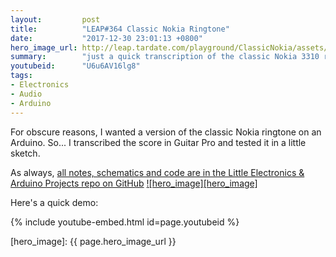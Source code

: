 ```yaml
---
layout:         post
title:          "LEAP#364 Classic Nokia Ringtone"
date:           "2017-12-30 23:01:13 +0800"
hero_image_url: http://leap.tardate.com/playground/ClassicNokia/assets/ClassicNokia_build.jpg
summary:        "just a quick transcription of the classic Nokia 3310 ringtone for Arduino"
youtubeid:      "U6u6AV16lg8"
tags:
- Electronics
- Audio
- Arduino
---
```


For obscure reasons, I wanted a version of the classic Nokia ringtone on an Arduino. So...
I transcribed the score in Guitar Pro and tested it in a little sketch.

As always, [all notes, schematics and code are in the Little Electronics & Arduino Projects repo on GitHub][project]
[![hero_image][hero_image]][project]

Here's a quick demo:

{% include youtube-embed.html id=page.youtubeid %}

[leap]: http://leap.tardate.com
[project]: https://github.com/tardate/LittleArduinoProjects/tree/master/playground/ClassicNokia
[hero_image]: {{ page.hero_image_url }}
